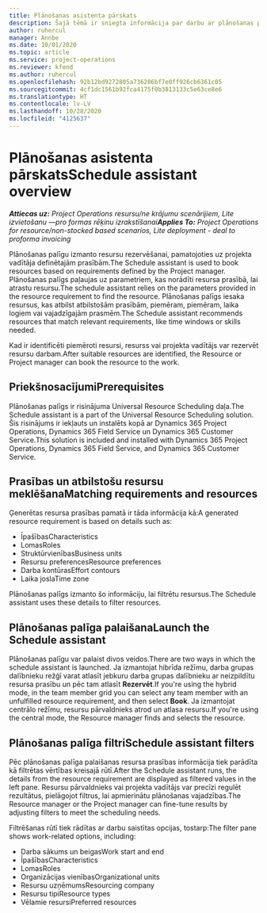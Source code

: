```yaml
---
title: Plānošanas asistenta pārskats
description: Šajā tēmā ir sniegta informācija par darbu ar plānošanas palīgu resursu rezervēšanai.
author: ruhercul
manager: Annbe
ms.date: 10/01/2020
ms.topic: article
ms.service: project-operations
ms.reviewer: kfend
ms.author: ruhercul
ms.openlocfilehash: 92b12bd9272805a736286bf7e0ff926cb6361c05
ms.sourcegitcommit: 4cf1dc1561b92fca4175f0b3813133c5e63ce8e6
ms.translationtype: HT
ms.contentlocale: lv-LV
ms.lasthandoff: 10/28/2020
ms.locfileid: "4125637"
---
```

# <a name="schedule-assistant-overview"></a><span data-ttu-id="a62e6-103">Plānošanas asistenta pārskats</span><span class="sxs-lookup"><span data-stu-id="a62e6-103">Schedule assistant overview</span></span>

<span data-ttu-id="a62e6-104">_**Attiecas uz:** Project Operations resursu/ne krājumu scenārijiem, Lite izvietošanu —pro formas rēķinu izrakstīšanai_</span><span class="sxs-lookup"><span data-stu-id="a62e6-104">_**Applies To:** Project Operations for resource/non-stocked based scenarios, Lite deployment - deal to proforma invoicing_</span></span>

<span data-ttu-id="a62e6-105">Plānošanas palīgu izmanto resursu rezervēšanai, pamatojoties uz projekta vadītāja definētajām prasībām.</span><span class="sxs-lookup"><span data-stu-id="a62e6-105">The Schedule assistant is used to book resources based on requirements defined by the Project manager.</span></span> <span data-ttu-id="a62e6-106">Plānošanas palīgs paļaujas uz parametriem, kas norādīti resursa prasībā, lai atrastu resursu.</span><span class="sxs-lookup"><span data-stu-id="a62e6-106">The schedule assistant relies on the parameters provided in the resource requirement to find the resource.</span></span> <span data-ttu-id="a62e6-107">Plānošanas palīgs iesaka resursus, kas atbilst atbilstošām prasībām, piemēram, piemēram, laika logiem vai vajadzīgajām prasmēm.</span><span class="sxs-lookup"><span data-stu-id="a62e6-107">The Schedule assistant recommends resources that match relevant requirements, like time windows or skills needed.</span></span>

<span data-ttu-id="a62e6-108">Kad ir identificēti piemēroti resursi, resurss vai projekta vadītājs var rezervēt resursu darbam.</span><span class="sxs-lookup"><span data-stu-id="a62e6-108">After suitable resources are identified, the Resource or Project manager can book the resource to the work.</span></span>

## <a name="prerequisites"></a><span data-ttu-id="a62e6-109">Priekšnosacījumi</span><span class="sxs-lookup"><span data-stu-id="a62e6-109">Prerequisites</span></span>

<span data-ttu-id="a62e6-110">Plānošanas palīgs ir risinājuma Universal Resource Scheduling daļa.</span><span class="sxs-lookup"><span data-stu-id="a62e6-110">The Schedule assistant is a part of the Universal Resource Scheduling solution.</span></span> <span data-ttu-id="a62e6-111">Šis risinājums ir iekļauts un instalēts kopā ar Dynamics 365 Project Operations, Dynamics 365 Field Service un Dynamics 365 Customer Service.</span><span class="sxs-lookup"><span data-stu-id="a62e6-111">This solution is included and installed with Dynamics 365 Project Operations, Dynamics 365 Field Service, and Dynamics 365 Customer Service.</span></span>

## <a name="matching-requirements-and-resources"></a><span data-ttu-id="a62e6-112">Prasības un atbilstošu resursu meklēšana</span><span class="sxs-lookup"><span data-stu-id="a62e6-112">Matching requirements and resources</span></span>

<span data-ttu-id="a62e6-113">Ģenerētas resursa prasības pamatā ir tāda informācija kā:</span><span class="sxs-lookup"><span data-stu-id="a62e6-113">A generated resource requirement is based on details such as:</span></span>

-   <span data-ttu-id="a62e6-114">Īpašības</span><span class="sxs-lookup"><span data-stu-id="a62e6-114">Characteristics</span></span>
-   <span data-ttu-id="a62e6-115">Lomas</span><span class="sxs-lookup"><span data-stu-id="a62e6-115">Roles</span></span>
-   <span data-ttu-id="a62e6-116">Struktūrvienības</span><span class="sxs-lookup"><span data-stu-id="a62e6-116">Business units</span></span>
-   <span data-ttu-id="a62e6-117">Resursu preferences</span><span class="sxs-lookup"><span data-stu-id="a62e6-117">Resource preferences</span></span>
-   <span data-ttu-id="a62e6-118">Darba kontūras</span><span class="sxs-lookup"><span data-stu-id="a62e6-118">Effort contours</span></span>
-   <span data-ttu-id="a62e6-119">Laika josla</span><span class="sxs-lookup"><span data-stu-id="a62e6-119">Time zone</span></span>

<span data-ttu-id="a62e6-120">Plānošanas palīgs izmanto šo informāciju, lai filtrētu resursus.</span><span class="sxs-lookup"><span data-stu-id="a62e6-120">The Schedule assistant uses these details to filter resources.</span></span>

## <a name="launch-the-schedule-assistant"></a><span data-ttu-id="a62e6-121">Plānošanas palīga palaišana</span><span class="sxs-lookup"><span data-stu-id="a62e6-121">Launch the Schedule assistant</span></span>

<span data-ttu-id="a62e6-122">Plānošanas palīgu var palaist divos veidos.</span><span class="sxs-lookup"><span data-stu-id="a62e6-122">There are two ways in which the schedule assistant is launched.</span></span> <span data-ttu-id="a62e6-123">Ja izmantojat hibrīda režīmu, darba grupas dalībnieku režģī varat atlasīt jebkuru darba grupas dalībnieku ar neizpildītu resursa prasību un pēc tam atlasīt **Rezervēt**.</span><span class="sxs-lookup"><span data-stu-id="a62e6-123">If you're using the hybrid mode, in the team member grid you can select any team member with an unfulfilled resource requirement, and then select **Book**.</span></span> <span data-ttu-id="a62e6-124">Ja izmantojat centrālo režīmu, resursu pārvaldnieks atrod un atlasa resursu.</span><span class="sxs-lookup"><span data-stu-id="a62e6-124">If you're using the central mode, the Resource manager finds and selects the resource.</span></span>

## <a name="schedule-assistant-filters"></a><span data-ttu-id="a62e6-125">Plānošanas palīga filtri</span><span class="sxs-lookup"><span data-stu-id="a62e6-125">Schedule assistant filters</span></span>

<span data-ttu-id="a62e6-126">Pēc plānošanas palīga palaišanas resursa prasības informācija tiek parādīta kā filtrētas vērtības kreisajā rūtī.</span><span class="sxs-lookup"><span data-stu-id="a62e6-126">After the Schedule assistant runs, the details from the resource requirement are displayed as filtered values in the left pane.</span></span> <span data-ttu-id="a62e6-127">Resursu pārvaldnieks vai projekta vadītājs var precīzi regulēt rezultātus, pielāgojot filtrus, lai apmierinātu plānošanas vajadzības.</span><span class="sxs-lookup"><span data-stu-id="a62e6-127">The Resource manager or the Project manager can fine-tune results by adjusting filters to meet the scheduling needs.</span></span>

<span data-ttu-id="a62e6-128">Filtrēšanas rūtī tiek rādītas ar darbu saistītas opcijas, tostarp:</span><span class="sxs-lookup"><span data-stu-id="a62e6-128">The filter pane shows work-related options, including:</span></span>

-   <span data-ttu-id="a62e6-129">Darba sākums un beigas</span><span class="sxs-lookup"><span data-stu-id="a62e6-129">Work start and end</span></span>
-   <span data-ttu-id="a62e6-130">Īpašības</span><span class="sxs-lookup"><span data-stu-id="a62e6-130">Characteristics</span></span>
-   <span data-ttu-id="a62e6-131">Lomas</span><span class="sxs-lookup"><span data-stu-id="a62e6-131">Roles</span></span>
-   <span data-ttu-id="a62e6-132">Organizācijas vienības</span><span class="sxs-lookup"><span data-stu-id="a62e6-132">Organizational units</span></span>
-   <span data-ttu-id="a62e6-133">Resursu uzņēmums</span><span class="sxs-lookup"><span data-stu-id="a62e6-133">Resourcing company</span></span>
-   <span data-ttu-id="a62e6-134">Resursu tipi</span><span class="sxs-lookup"><span data-stu-id="a62e6-134">Resource types</span></span>
-   <span data-ttu-id="a62e6-135">Vēlamie resursi</span><span class="sxs-lookup"><span data-stu-id="a62e6-135">Preferred resources</span></span>
